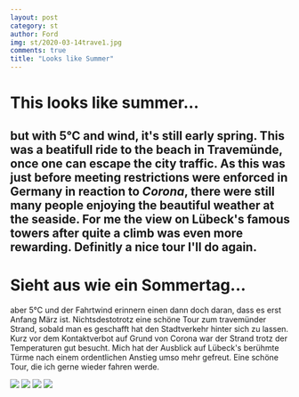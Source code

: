```yaml
---
layout: post
category: st
author: Ford
img: st/2020-03-14trave1.jpg
comments: true
title: "Looks like Summer"
---
```

# This looks like summer...
but with 5°C and wind, it's still early spring.
This was a beatifull ride to the beach in Travemünde, once one can escape the city traffic.
As this was just before meeting restrictions were enforced in Germany in reaction to _Corona_,
there were still many people enjoying the beautiful weather at the seaside.
For me the view on Lübeck's famous towers after quite a climb was even more rewarding.
Definitly a nice tour I'll do again.
---
# Sieht aus wie ein Sommertag...


aber 5°C und der Fahrtwind erinnern einen dann doch daran, dass es
erst Anfang März ist. Nichtsdestotrotz eine schöne Tour zum travemünder Strand,
sobald man es geschafft hat den Stadtverkehr hinter sich zu lassen. Kurz vor dem Kontaktverbot 
auf Grund von Corona war der Strand  trotz der Temperaturen gut besucht.
Mich hat der Ausblick auf Lübeck's berühmte Türme nach einem ordentlichen Anstieg umso mehr
gefreut. Eine schöne Tour, die ich gerne wieder fahren werde.


<img src="{{ site.baseurl}}/assets/st/2020-03-14trave0.jpg" class="u-full-width"/>
<img src="{{ site.baseurl}}/assets/st/2020-03-14trave1jpg" class="u-full-width"/>
<img src="{{ site.baseurl}}/assets/st/2020-03-14trave2jpg" class="u-full-width"/>
<img src="{{ site.baseurl}}/assets/st/2020-03-14trave3jpg" class="u-full-width"/>
